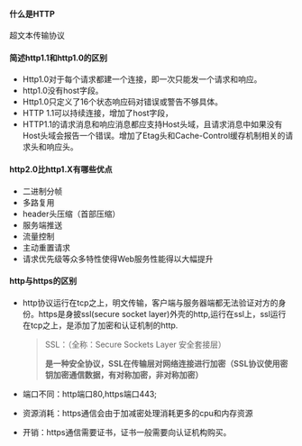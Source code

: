 #### 什么是HTTP

超文本传输协议



#### 简述http1.1和http1.0的区别

- Http1.0对于每个请求都建一个连接，即一次只能发一个请求和响应。
- http1.0没有host字段。 
- Http1.0只定义了16个状态响应码对错误或警告不够具体。
- HTTP 1.1可以持续连接，增加了host字段，
- HTTP1.1的请求消息和响应消息都应支持Host头域，且请求消息中如果没有Host头域会报告一个错误。增加了Etag头和Cache-Control缓存机制相关的请求头和响应头。  



#### http2.0比http1.X有哪些优点

- 二进制分帧
- 多路复用
- header头压缩（首部压缩）
- 服务端推送
- 流量控制
- 主动重置请求
- 请求优先级等众多特性使得Web服务性能得以大幅提升



#### http与https的区别

- http协议运行在tcp之上，明文传输，客户端与服务器端都无法验证对方的身份。https是身披ssl(secure socket layer)外壳的http,运行在ssl上，ssl运行在tcp之上，是添加了加密和认证机制的http.

  >SSL：（全称：Secure Sockets Layer 安全套接层）
  >
  >**是一种安全协议，SSL在传输层对网络连接进行加密（SSL协议使用密钥加密通信数据，有对称加密，非对称加密）**

- 端口不同：http端口80,https端口443;

- 资源消耗：https通信会由于加减密处理消耗更多的cpu和内存资源

- 开销：https通信需要证书，证书一般需要向认证机构购买。

